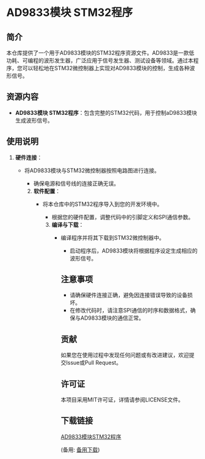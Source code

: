  # AD9833模块 STM32程序

 ## 简介

 本仓库提供了一个用于AD9833模块的STM32程序资源文件。AD9833是一款低功耗、可编程的波形发生器，广泛应用于信号发生器、测试设备等领域。通过本程序，您可以轻松地在STM32微控制器上实现对AD9833模块的控制，生成各种波形信号。

 ## 资源内容

 - **AD9833模块 STM32程序**：包含完整的STM32代码，用于控制aD9833模块生成波形信号。

 ## 使用说明

 1. **硬件连接**：
    - 将AD9833模块与STM32微控制器按照电路图进行连接。
       - 确保电源和信号线的连接正确无误。

       2. **软件配置**：
          - 将本仓库中的STM32程序导入到您的开发环境中。
             - 根据您的硬件配置，调整代码中的引脚定义和SPI通信参数。

             3. **编译与下载**：
                - 编译程序并将其下载到STM32微控制器中。
                   - 启动程序后，AD9833模块将根据程序设定生成相应的波形信号。

                   ## 注意事项

                   - 请确保硬件连接正确，避免因连接错误导致的设备损坏。
                   - 在修改代码时，请注意SPI通信的时序和数据格式，确保与AD9833模块的通信正常。

                   ## 贡献

                   如果您在使用过程中发现任何问题或有改进建议，欢迎提交Issue或Pull Request。

                   ## 许可证

                   本项目采用MIT许可证，详情请参阅LICENSE文件。

                   ## 下载链接
                   [AD9833模块STM32程序](https://pan.quark.cn/s/1b2d40ed8f06) 

                   (备用: [备用下载](https://pan.baidu.com/s/1vMtDs8t8zY9eBlfK8KTSng?pwd=1234))
